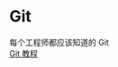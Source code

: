 # Git
每个工程师都应该知道的 Git  
[Git 教程](https://www.liaoxuefeng.com/wiki/0013739516305929606dd18361248578c67b8067c8c017b000)
